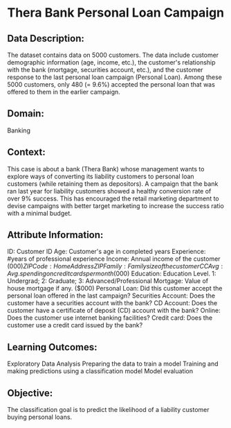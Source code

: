 # Thera Bank Personal Loan Campaign
 
## Data Description:
The dataset contains data on 5000 customers. The data include customer demographic information (age, income, etc.), the customer's relationship with the bank (mortgage, securities account, etc.), and the customer response to the last personal loan campaign (Personal Loan). Among these 5000 customers, only 480 (= 9.6%) accepted the personal loan that was offered to them in the earlier campaign.

 

## Domain:
Banking

 

## Context:
This case is about a bank (Thera Bank) whose management wants to explore ways of converting its liability customers to personal loan customers (while retaining them as depositors). A campaign that the bank ran last year for liability customers showed a healthy conversion rate of over 9% success. This has encouraged the retail marketing department to devise campaigns with better target marketing to increase the success ratio with a minimal budget.

 

## Attribute Information:
ID: Customer ID
Age: Customer's age in completed years
Experience: #years of professional experience
Income: Annual income of the customer ($000)
ZIP Code: Home Address ZIP
Family: Family size of the customer
CCAvg: Avg. spending on credit cards per month ($000)
Education: Education Level. 1: Undergrad; 2: Graduate; 3: Advanced/Professional
Mortgage: Value of house mortgage if any. ($000)
Personal Loan: Did this customer accept the personal loan offered in the last campaign?
Securities Account: Does the customer have a securities account with the bank?
CD Account: Does the customer have a certificate of deposit (CD) account with the bank?
Online: Does the customer use internet banking facilities?
Credit card: Does the customer use a credit card issued by the bank?
 
 
## Learning Outcomes:
Exploratory Data Analysis
Preparing the data to train a model
Training and making predictions using a classification model
Model evaluation
 

## Objective:
The classification goal is to predict the likelihood of a liability customer buying personal loans.
